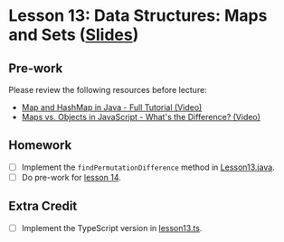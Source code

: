 # Lesson 13: Data Structures: Maps and Sets ([Slides](../slides/#lesson_13))

## Pre-work

Please review the following resources before lecture:

* [Map and HashMap in Java - Full Tutorial (Video)](https://www.youtube.com/watch?v=H62Jfv1DJlU)
* [Maps vs. Objects in JavaScript - What's the Difference? (Video)](https://www.youtube.com/watch?v=cU84h71ufqE)

## Homework

- [ ] Implement the `findPermutationDifference` method in [Lesson13.java](./maps_java/maps_app/src/main/java/com/codedifferently/lesson13/Lesson13.java).
- [ ] Do pre-work for [lesson 14](/lesson_14/).

## Extra Credit

- [ ] Implement the TypeScript version in [lesson13.ts](./maps_ts/src/lesson13.ts).